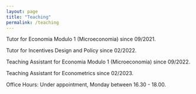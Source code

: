 ```yaml
---
layout: page
title: "Teaching"
permalink: /teaching
---
```


Tutor for Economia Modulo 1 (Microeconomia) since 09/2021.

Tutor for Incentives Design and Policy since 02/2022.

Teaching Assistant for Economia Modulo 1 (Microeconomia) since 09/2022. 

Teaching Assistant for Econometrics since 02/2023.


Office Hours: Under appointment, Monday between 16.30 - 18.00.
